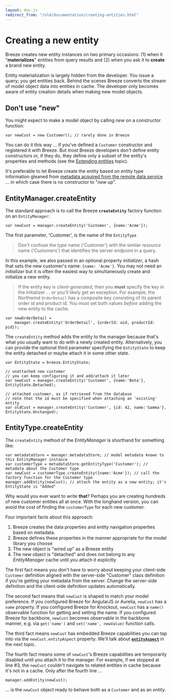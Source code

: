 ```yaml
---
layout: doc-js
redirect_from: "/old/documentation/creating-entities.html"
---
```


# Creating a new entity

Breeze creates new entity instances on two primary occasions: (1) when it "**materializes**" entities from query results and (2) when you ask it to **create** a brand new entity.

Entity materialization is largely hidden from the developer. You issue a query; you get entities back. Behind the scenes Breeze converts the stream of model object data into entities in cache. The developer only becomes aware of entity creation details when making new model objects.

## Don't use "new"

You might expect to make a model object by calling *new* on a constructor function:

	var newCust = new Customer(); // rarely done in Breeze

You can do it this way ... if you've defined a `Customer` constructor and registered it with Breeze. But most Breeze developers don't define entity constructors or, if they do, they define only a subset of the entity's properties and methods (see the [Extending entities](/doc-js/extending-entities.html) topic).

It's preferable to let Breeze create the entity based on entity type information gleaned from [metadata acquired from the remote data service](/doc-js/extending-entities.html) ... in which case there is no constructor to "*new up*".

## EntityManager.createEntity

The standard approach is to call the Breeze **`createEntity`** factory function on an `EntityManager`:

	var newCust = manager.createEntity('Customer', {name:'Acme'});

The first parameter, 'Customer', is the name of the `EntityType`

>Don't confuse the *type* name ('Customer') with the similar *resource* name ('Customers') that identifies the server endpoint in a query.

In this example, we also passed in an optional property *initializer*, a hash that sets the new customer's name: `{name: 'Acme'}`. You may not need an *initializer* but it is often the easiest way to simultaneously create and initialize a new entity. 

>If the entity key is *client-generated*, then you **must** specify the key in the initializer ... or you'll likely get an exception. For example, the Northwind `OrderDetail` has a composite key consisting of its parent order id and product id. You must set both values *before* adding the new entity to the cache.
>
	var newOrderDetail = 
	    manager.createEntity('OrderDetail', {orderId: oid, productId: pid});

The `createEntity` method adds the entity to the manager because that's what you usually want to do with a newly created entity. Alternatively, you can provide the optional third parameter specifying the `EntityState` to keep the entity detached or maybe attach it in some other state.

	var EntityState = breeze.EntityState;
	
	// unattached new customer
	// you can keep configuring it and add/attach it later
	var newCust = manager.createEntity('Customer', {name:'Beta'}, EntityState.Detached);
	
	// attached customer, as if retrieved from the database
	// note that the id must be specified when attaching an 'existing' entity
	var oldCust = manager.createEntity('Customer', {id: 42, name:'Gamma'}, EntityState.Unchanged);

## EntityType.createEntity

The `createEntity` method of the *EntityManager* is shorthand for something like:
	
	var metadataStore = manager.metadataStore; // model metadata known to this EntityManager instance
	var customerType = metadataStore.getEntityType('Customer'); // metadata about the Customer type 
	var newCust = customerType.createEntity({name:'Acme'}); // call the factory function for the Customer type
	manager.addEntity(newCust); // attach the entity as a new entity; it's EntityState is "Added"

Why would you ever want to write **that**? Perhaps you are creating hundreds of new customer entities all at once. With the longhand version, you can avoid the cost of finding the `customerType` for each new customer.

Four important facts about this approach:

1. Breeze creates the data properties and entity navigation properties based on metadata.
1. Breeze defines these properties in the manner appropriate for the model library you choose
1. The new object is "wired up" as a Breeze entity
1. The new object is "detached" and does not belong to any *EntityManager* cache until you attach it explicitly


The first fact means you don't have to worry about keeping your client-side `Customer` definition aligned with the server-side "Customer" class definition if you're getting your metadata from the server. Change the server-side definition and the client-side definition updates automatically.

The second fact means that `newCust` is shaped to match your model preference. If you configured Breeze for AngularJS or Aurelia, `newCust` has a `name` property. If you configured Breeze for Knockout, `newCust` has a `name()` observable function for getting and setting the name. If you configured Breeze for backbone, `newCust` becomes observable in the backbone manner, e.g. via `get('name')` and `set('name', newValue)` function calls.

The third fact means `newCust` has embedded Breeze capabilities you can tap into via the `newCust.entityAspect` property. We'll talk about [**`entityAspect`**](/doc-js/inside-entity) in the next topic.

The fourth fact means some of `newCust`'s Breeze capabilities are temporarily disabled until you attach it to the manager. For example, if we stopped at line #3, the `newCust` couldn't navigate to related entities in cache because it's not in a cache. Only after the fourth line ...

	manager.addEntity(newCust);
	
... is the `newCust` object ready to behave both as a `Customer` and as an *entity*.

